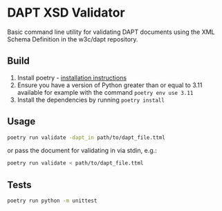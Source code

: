 # DAPT XSD Validator

Basic command line utility for validating DAPT documents using
the XML Schema Definition in the w3c/dapt repository.

## Build

1. Install poetry - [installation instructions](https://python-poetry.org/docs/#installing-with-the-official-installer)
2. Ensure you have a version of Python greater than or equal to 3.11 available
for example with the command `poetry env use 3.11`
3. Install the dependencies by running `poetry install`

## Usage

```sh
poetry run validate -dapt_in path/to/dapt_file.ttml
```

or pass the document for validating in via stdin, e.g.:

```sh
poetry run validate < path/to/dapt_file.ttml
```

## Tests

```sh
poetry run python -m unittest
```
